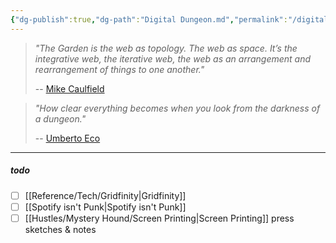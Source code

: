 ```yaml
---
{"dg-publish":true,"dg-path":"Digital Dungeon.md","permalink":"/digital-dungeon/","noteIcon":"signpost"}
---
```


> *"The Garden is the web as topology. The web as space. It’s the integrative web, the iterative web, the web as an arrangement and rearrangement of things to one another."*
> 
> -- [Mike Caulfield](https://hapgood.us/2015/10/17/the-garden-and-the-stream-a-technopastoral/)

> *"How clear everything becomes when you look from the darkness of a dungeon."*
> 
> -- [Umberto Eco](https://library.brads.house/index.php?page=13&id=686#cover)

----
##### todo
- [ ] [[Reference/Tech/Gridfinity\|Gridfinity]]
- [ ] [[Spotify isn't Punk\|Spotify isn't Punk]]
- [ ] [[Hustles/Mystery Hound/Screen Printing\|Screen Printing]] press sketches & notes